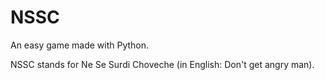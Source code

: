 # NSSC
An easy game made with Python.

NSSC stands for Ne Se Surdi Choveche (in English: Don't get angry man).

